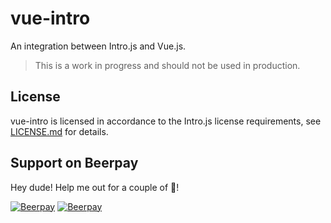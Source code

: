 # vue-intro

An integration between Intro.js and Vue.js.

> This is a work in progress and should not be used in production.

## License

vue-intro is licensed in accordance to the Intro.js license requirements, see [LICENSE.md](LICENSE.md) for details.

## Support on Beerpay
Hey dude! Help me out for a couple of :beers:!

[![Beerpay](https://beerpay.io/nblackburn/vue-intro/badge.svg?style=beer-square)](https://beerpay.io/nblackburn/vue-intro)  [![Beerpay](https://beerpay.io/nblackburn/vue-intro/make-wish.svg?style=flat-square)](https://beerpay.io/nblackburn/vue-intro?focus=wish)